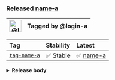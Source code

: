 ### Released [name-a][release-url]

| <img alt="@login-a" src="https://avatars.githubusercontent.com/u/123456" width="32"> | Tagged by @login-a |
| ------------------------------------------------------------------------------------ | ------------------ |

| Tag                     | Stability | Latest                         |
| :---------------------- | :-------- | :----------------------------- |
| [`tag-name-a`][tag-url] | ✅ Stable  | ✅ [name-a][latest-release-url] |

<details><summary><strong>Release body</strong></summary>

This is a _release_ 🎉

</details>

[latest-release-url]: https://github.com/owner-a/repo-a/releases/tag/release-a

[release-url]: https://github.com/owner-a/repo-a/releases/tag/release-a

[tag-url]: https://github.com/owner-a/repo-a/tree/release-a
